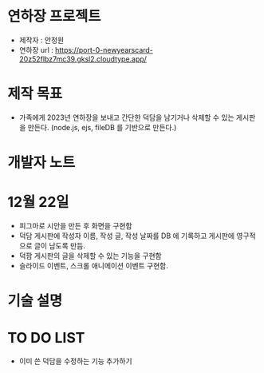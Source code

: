 # 연하장 프로젝트
- 제작자 : 안정원
- 연하장 url : https://port-0-newyearscard-20z52flbz7mc39.gksl2.cloudtype.app/

# 제작 목표
- 가족에게 2023년 연하장을 보내고 간단한 덕담을 남기거나 삭제할 수 있는 게시판을 만든다. (node.js, ejs, fileDB 를 기반으로 만든다.)

# 개발자 노트
# 12월 22일
- 피그마로 시안을 만든 후 화면을 구현함
- 덕담 게시판에 작성자 이름, 작성 글, 작성 날짜를 DB 에 기록하고 게시판에 영구적으로 글이 남도록 만듬. 
- 덕팜 게시판의 글을 삭제할 수 있는 기능을 구현함
- 슬라이드 이벤트, 스크롤 애니메이션 이벤트 구현함.

# 기술 설명

# TO DO LIST
- 이미 쓴 덕담을 수정하는 기능 추가하기
